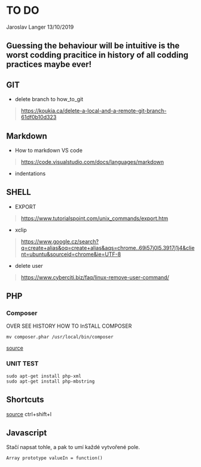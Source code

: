 # TO DO
Jaroslav Langer 
13/10/2019
 
## Guessing the behaviour will be intuitive is the worst codding pracitice in history of all codding practices maybe ever!

## GIT
+ delete branch to how_to_git
> https://koukia.ca/delete-a-local-and-a-remote-git-branch-61df0b10d323

## Markdown
+ How to markdown VS code
> https://code.visualstudio.com/docs/languages/markdown
+ indentations

## SHELL
+ EXPORT
> https://www.tutorialspoint.com/unix_commands/export.htm

+ xclip 
> https://www.google.cz/search?q=create+alias&oq=create+alias&aqs=chrome..69i57j0l5.3917j1j4&client=ubuntu&sourceid=chrome&ie=UTF-8

+ delete user
> https://www.cyberciti.biz/faq/linux-remove-user-command/

## PHP

### Composer
OVER SEE HISTORY HOW TO InSTALL COMPOSER
```
mv composer.phar /usr/local/bin/composer
```
[source](https://getcomposer.org/doc/00-intro.md)

### UNIT TEST
```
sudo apt-get install php-xml
sudo apt-get install php-mbstring
```

## Shortcuts

[source](https://tahoeninjas.blog/2019/03/30/multi-cursor-editing-in-visual-studio-code/) ctrl+shift+l

## Javascript
Stačí napsat tohle, a pak to umí každé vytvořené pole.
```
Array prototype valueIn = function()
```
